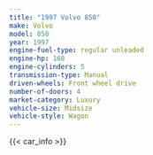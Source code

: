 ```yaml
---
title: "1997 Volvo 850"
make: Volvo
model: 850
year: 1997
engine-fuel-type: regular unleaded
engine-hp: 168
engine-cylinders: 5
transmission-type: Manual
driven-wheels: Front wheel drive
number-of-doors: 4
market-category: Luxury
vehicle-size: Midsize
vehicle-style: Wagon
---
```


{{< car_info >}}
